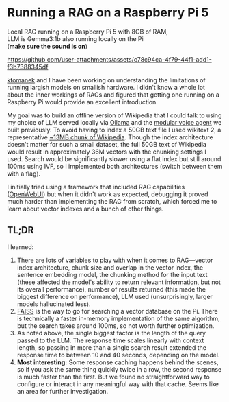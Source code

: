 # Running a RAG on a Raspberry Pi 5

Local RAG running on a Raspberry Pi 5 with 8GB of RAM,\
LLM is Gemma3:1b also running locally on the Pi \
(**make sure the sound is on**)

https://github.com/user-attachments/assets/c78c94ca-4f79-44f1-add1-f3b7388345df

[ktomanek](https://github.com/ktomanek/) and I have been working on understanding the limitations of running largish models on smallish hardware. I didn't know a whole lot about the inner workings of RAGs and figured that getting one running on a Raspberry Pi would provide an excellent introduction.

My goal was to build an offline version of Wikipedia that I could talk to using my choice of LLM served locally via [Ollama](https://ollama.com) and the [modular voice agent](https://github.com/akauffm/edge_voice_agent) we built previously. To avoid having to index a 50GB text file I used wikitext 2, a representative [~13MB chunk of Wikipedia](https://www.kaggle.com/datasets/vanshitg/textdata?select=wiki.train.txt). Though the index architecture doesn't matter for such a small dataset, the full 50GB text of Wikipedia would result in approximately 36M vectors with the chunking settings I used. Search would be significantly slower using a flat index but still around 100ms using IVF, so I implemented both architectures (switch between them with a flag).

I initially tried using a framework that included RAG capabilities ([OpenWebUI](https://github.com/open-webui/open-webui)) but when it didn't work as expected, debugging it proved much harder than implementing the RAG from scratch, which forced me to learn about vector indexes and a bunch of other things.

## TL;DR
I learned:
1. There are lots of variables to play with when it comes to RAG—vector index architecture, chunk size and overlap in the vector index, the sentence embedding model, the chunking method for the input text (these affected the model's ability to return relevant information, but not its overall performance), number of results returned (this made the biggest difference on performance), LLM used (unsurprisingly, larger models hallucinated less).
2. [FAISS](https://github.com/facebookresearch/faiss) is the way to go for searching a vector database on the Pi. There is technically a faster in-memory implementation of the same algorithm, but the search takes around 100ms, so not worth further optimization.
3. As noted above, the single biggest factor is the length of the query passed to the LLM. The response time scales linearly with context length, so passing in more than a single search result extended the response time to between 10 and 40 seconds, depending on the model.
4. **Most interesting:** Some response caching happens behind the scenes, so if you ask the same thing quickly twice in a row, the second response is much faster than the first. But we found no straightforward way to configure or interact in any meaningful way with that cache. Seems like an area for further investigation.
